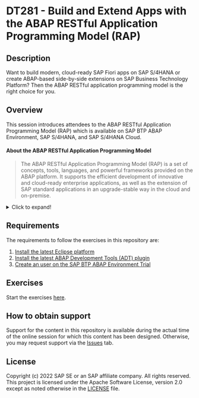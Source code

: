 # DT281 - Build and Extend Apps with the ABAP RESTful Application Programming Model (RAP)

## Description

Want to build modern, cloud-ready SAP Fiori apps on SAP S/4HANA or create ABAP-based side-by-side extensions on SAP Business Technology Platform? Then the ABAP RESTful application programming model is the right choice for you.

## Overview

This session introduces attendees to the ABAP RESTful Application Programming Model (RAP) which is available on SAP BTP ABAP Environment, SAP S/4HANA, and SAP S/4HANA Cloud.

#### About the ABAP RESTful Application Programming Model
  > The ABAP RESTful Application Programming Model (RAP) is a set of concepts, tools, languages, and powerful frameworks provided on the ABAP platform. It supports the efficient development of innovative and cloud-ready enterprise applications, as well as the extension of SAP standard applications in an upgrade-stable way in the cloud and on-premise.

<details>
<summary>Click to expand!</summary>

> RAP is an enabler for improving the user experience and innovating business processes in ABAP-based SAP solutions by leveraging SAP Fiori, SAP HANA, and the cloud. 
> It is a long-term strategic solution for ABAP development on SAP’s flagship product SAP S/4HANA, in the cloud and on-premise (as of release 1909), as well as on the SAP BTP ABAP Environment.

>
> The illustration below shows the high-level end-to-end development stack when working with RAP.  
> 
> ![RAP Big Picture](images/rap_bigpicture.png)
> 
> **Read more**: [Modern ABAP Development with the ABAP RESTful Application Programming Model (RAP)](https://community.sap.com/topics/abap/rap)

</details>


## Requirements

The requirements to follow the exercises in this repository are:
1. [Install the latest Eclipse platform](https://www.eclipse.org/downloads/packages/installer)	
2. [Install the latest ABAP Development Tools (ADT) plugin](https://tools.eu1.hana.ondemand.com/#abap) 
3. [Create an user on the SAP BTP ABAP Environment Trial](https://developers.sap.com/tutorials/abap-environment-trial-onboarding.html)


## Exercises

Start the exercises [here](https://github.com/SAP-samples/abap-platform-rap-workshops/tree/main/rap1xx/rap100#exercises).


## How to obtain support

Support for the content in this repository is available during the actual time of the online session for which this content has been designed. Otherwise, you may request support via the [Issues](../../issues) tab.

## License
Copyright (c) 2022 SAP SE or an SAP affiliate company. All rights reserved. This project is licensed under the Apache Software License, version 2.0 except as noted otherwise in the [LICENSE](LICENSES/Apache-2.0.txt) file.
